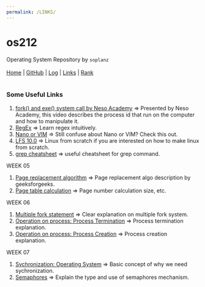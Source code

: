 ```yaml
---
permalink: /LINKS/
---
```

# os212
Operating System Repository by `soplanz`
<br><br>
[Home](https://soplanz.github.io/os212/) | [GitHub](https://github.com/Soplanz) | [Log](https://Soplanz.github.io/os212/TXT/mylog.txt) | [Links](https://soplanz.github.io/os212/LINKS/) | [Rank](https://Soplanz.github.io/os212/TXT/myrank.txt)
<br><br>
### Some Useful Links
1. [fork() and exe() system call by Neso Academy](https://www.youtube.com/watch?v=IFEFVXvjiHY&list=PLBlnK6fEyqRiVhbXDGLXDk_OQAeuVcp2O&index=33) => Presented by Neso Academy, this video describes the process id that run on the computer and how to manipulate it. 
2. [RegEx](https://regexr.com/) => Learn regex intuitively.
3. [Nano or VIM](https://www.linuxfordevices.com/tutorials/linux/nano-editor-vs-vim-editor) => Still confuse about Nano or VIM? Check this out.
4. [LFS 10.0](https://www.youtube.com/watch?v=lME57Z_lybU&list=PLyc5xVO2uDsD3DrDJB5LrTdCadiqr2HCp) => Linux from scratch if you are interested on how to make linux from scratch.
5. [grep cheatsheet](https://ryanstutorials.net/linuxtutorial/cheatsheetgrep.php) => useful cheatsheet for grep command. 

WEEK 05
1. [Page replacement algorithm](https://www.geeksforgeeks.org/page-replacement-algorithms-in-operating-systems/) => Page replacement algo description by geeksforgeeks.
2. [Page table calculation](https://www.javatpoint.com/os-page-table-size#:~:text=Number%20of%20bits%20in%20a,X%201%20Byte%20%3D%204%20KB) => Page number calculation size, etc.

WEEK 06
1. [Multiple fork statement](https://www.youtube.com/watch?v=94URLRsjqMQ) => Clear explanation on multiple fork system.
2. [Operation on process: Process Termination](https://www.youtube.com/watch?v=SFc3jt8t5rU) => Process termination explanation.
3. [Operation on process: Process Creation](https://www.youtube.com/watch?v=pSW9d3Oaie8) => Process creation explanation. 

WEEK 07
1. [Sychronization: Operating System](https://www.youtube.com/watch?v=ph2awKa8r5Y&list=RDCMUCQYMhOMi_Cdj1CEAU-fv80A&index=1) => Basic concept of why we need sychronization.
2. [Semaphores](https://www.youtube.com/watch?v=XDIOC2EY5JE&list=RDCMUCQYMhOMi_Cdj1CEAU-fv80A&index=3) => Explain the type and use of semaphores mechanism. 
